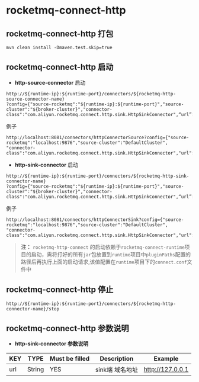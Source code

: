# rocketmq-connect-http

## rocketmq-connect-http 打包
```
mvn clean install -Dmaven.test.skip=true
```

## rocketmq-connect-http 启动

* **http-source-connector** 启动

```
http://${runtime-ip}:${runtime-port}/connectors/${rocketmq-http-source-connector-name}
?config={"source-rocketmq":"${runtime-ip}:${runtime-port}","source-cluster":"${broker-cluster}","connector-class":"com.aliyun.rocketmq.connect.http.sink.HttpSinkConnector",“url”:"${url}"}
```

例子

```
http://localhost:8081/connectors/httpConnectorSource?config={"source-rocketmq":"localhost:9876","source-cluster":"DefaultCluster",
"connector-class":"com.aliyun.rocketmq.connect.http.sink.HttpSinkConnector","url":"http://127.0.0.1"}
```

* **http-sink-connector** 启动

```
http://${runtime-ip}:${runtime-port}/connectors/${rocketmq-http-sink-connector-name}
?config={"source-rocketmq":"${runtime-ip}:${runtime-port}","source-cluster":"${broker-cluster}","connector-class":"com.aliyun.rocketmq.connect.http.sink.HttpSinkConnector",“url”:"${url}"}
```

例子 
```
http://localhost:8081/connectors/httpConnectorSink?config={"source-rocketmq":"localhost:9876","source-cluster":"DefaultCluster",
"connector-class":"com.aliyun.rocketmq.connect.http.sink.HttpSinkConnector","url":"192.168.1.2"}
```

>**注：** `rocketmq-http-connect` 的启动依赖于`rocketmq-connect-runtime`项目的启动，需将打好的所有`jar`包放置到`runtime`项目中`pluginPaths`配置的路径后再执行上面的启动请求,该值配置在`runtime`项目下的`connect.conf`文件中

## rocketmq-connect-http 停止

```
http://${runtime-ip}:${runtime-port}/connectors/${rocketmq-http-connector-name}/stop
```

## rocketmq-connect-http 参数说明
* **http-sink-connector 参数说明**

| KEY |  TYPE   | Must be filled | Description | Example          
|-----|---------|----------------|-------------|------------------|
| url | String  | YES            | sink端 域名地址  | http://127.0.0.1 |


